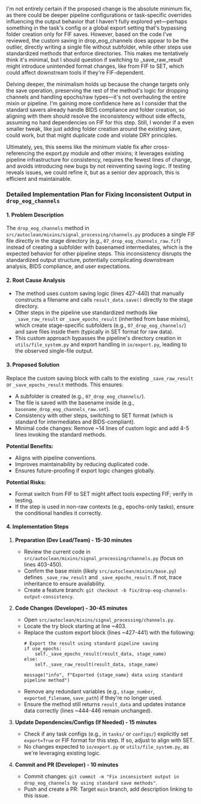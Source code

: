 I'm not entirely certain if the proposed change is the absolute minimum fix, as there could be deeper pipeline configurations or task-specific overrides influencing the output behavior that I haven't fully explored yet—perhaps something in the task's config or a global export setting that's bypassing folder creation only for FIF saves. However, based on the code I've reviewed, the custom saving in drop_eog_channels does appear to be the outlier, directly writing a single file without subfolder, while other steps use standardized methods that enforce directories. This makes me tentatively think it's minimal, but I should question if switching to _save_raw_result might introduce unintended format changes, like from FIF to SET, which could affect downstream tools if they're FIF-dependent.

Delving deeper, the minimalism holds up because the change targets only the save operation, preserving the rest of the method's logic for dropping channels and handling epochs/raw types—it's not overhauling the entire mixin or pipeline. I'm gaining more confidence here as I consider that the standard savers already handle BIDS compliance and folder creation, so aligning with them should resolve the inconsistency without side effects, assuming no hard dependencies on FIF for this step. Still, I wonder if a even smaller tweak, like just adding folder creation around the existing save, could work, but that might duplicate code and violate DRY principles.

Ultimately, yes, this seems like the minimum viable fix after cross-referencing the export.py module and other mixins; it leverages existing pipeline infrastructure for consistency, requires the fewest lines of change, and avoids introducing new bugs by not reinventing saving logic. If testing reveals issues, we could refine it, but as a senior dev approach, this is efficient and maintainable.

### Detailed Implementation Plan for Fixing Inconsistent Output in `drop_eog_channels`

#### 1. **Problem Description**
The `drop_eog_channels` method in `src/autoclean/mixins/signal_processing/channels.py` produces a single FIF file directly in the stage directory (e.g., `07_drop_eog_channels_raw.fif`) instead of creating a subfolder with basenamed intermediates, which is the expected behavior for other pipeline steps. This inconsistency disrupts the standardized output structure, potentially complicating downstream analysis, BIDS compliance, and user expectations.

#### 2. **Root Cause Analysis**
- The method uses custom saving logic (lines 427-440) that manually constructs a filename and calls `result_data.save()` directly to the stage directory.
- Other steps in the pipeline use standardized methods like `_save_raw_result` or `_save_epochs_result` (inherited from base mixins), which create stage-specific subfolders (e.g., `07_drop_eog_channels/`) and save files inside them (typically in SET format for raw data).
- This custom approach bypasses the pipeline's directory creation in `utils/file_system.py` and export handling in `io/export.py`, leading to the observed single-file output.

#### 3. **Proposed Solution**
Replace the custom saving block with calls to the existing `_save_raw_result` or `_save_epochs_result` methods. This ensures:
- A subfolder is created (e.g., `07_drop_eog_channels/`).
- The file is saved with the basename inside (e.g., `basename_drop_eog_channels_raw.set`).
- Consistency with other steps, switching to SET format (which is standard for intermediates and BIDS-compliant).
- Minimal code changes: Remove ~14 lines of custom logic and add 4-5 lines invoking the standard methods.

**Potential Benefits:**
- Aligns with pipeline conventions.
- Improves maintainability by reducing duplicated code.
- Ensures future-proofing if export logic changes globally.

**Potential Risks:**
- Format switch from FIF to SET might affect tools expecting FIF; verify in testing.
- If the step is used in non-raw contexts (e.g., epochs-only tasks), ensure the conditional handles it correctly.

#### 4. **Implementation Steps**
1. **Preparation (Dev Lead/Team) - 15-30 minutes**
   - Review the current code in `src/autoclean/mixins/signal_processing/channels.py` (focus on lines 403-450).
   - Confirm the base mixin (likely `src/autoclean/mixins/base.py`) defines `_save_raw_result` and `_save_epochs_result`. If not, trace inheritance to ensure availability.
   - Create a feature branch: `git checkout -b fix/drop-eog-channels-output-consistency`.

2. **Code Changes (Developer) - 30-45 minutes**
   - Open `src/autoclean/mixins/signal_processing/channels.py`.
   - Locate the try block starting at line ~403.
   - Replace the custom export block (lines ~427-441) with the following:
     ```
     # Export the result using standard pipeline saving
     if use_epochs:
         self._save_epochs_result(result_data, stage_name)
     else:
         self._save_raw_result(result_data, stage_name)

     message("info", f"Exported {stage_name} data using standard pipeline method")
     ```
   - Remove any redundant variables (e.g., `stage_number`, `exported_filename`, `save_path`) if they're no longer used.
   - Ensure the method still returns `result_data` and updates instance data correctly (lines ~444-446 remain unchanged).

3. **Update Dependencies/Configs (If Needed) - 15 minutes**
   - Check if any task configs (e.g., in `tasks/` or `configs/`) explicitly set `export=True` or FIF format for this step. If so, adjust to align with SET.
   - No changes expected to `io/export.py` or `utils/file_system.py`, as we're leveraging existing logic.

4. **Commit and PR (Developer) - 10 minutes**
   - Commit changes: `git commit -m "Fix inconsistent output in drop_eog_channels by using standard save methods"`.
   - Push and create a PR: Target `main` branch, add description linking to this issue.
